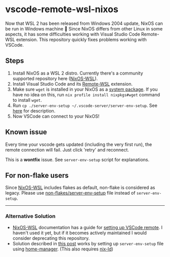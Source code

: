 # vscode-remote-wsl-nixos

Now that WSL 2 has been released from Windows 2004 update, NixOS can be run in Windows machine :tada: Since NixOS differs from other Linux in some aspects, it has some difficulties working with Visual Studio Code Remote-WSL extension. This repository quickly fixes problems working with VSCode.

## Steps

1. Install NixOS as a WSL 2 distro. Currently there's a community supported repository here ([NixOS-WSL](https://github.com/nix-community/NixOS-WSL)).
2. Install Visual Studio Code and its [Remote-WSL](https://marketplace.visualstudio.com/items?itemName=ms-vscode-remote.remote-wsl) extension.
3. Make sure `wget` is installed in your NixOS as a [system package](https://nixos.org/manual/nixos/stable/options#opt-environment.systemPackages). If you have no idea on this, run `nix profile install nixpkgs#wget` command to install `wget`.
4. Run `cp ./server-env-setup ~/.vscode-server/server-env-setup`. See [here](https://code.visualstudio.com/docs/remote/wsl#_advanced-environment-setup-script) for description.
5. Now VSCode can connect to your NixOS!

## Known issue

Every time your vscode gets updated (including the very first run), the remote connection will fail. Just click 'retry' and reconnect.

This is a **wontfix** issue. See `server-env-setup` script for explanations.

## For non-flake users

Since [NixOS-WSL](https://github.com/nix-community/NixOS-WSL) includes flakes as default, non-flake is considered as legacy.
Please use [non-flakes/server-env-setup](non-flakes/server-env-setup) file instead of `server-env-setup`.

---

### Alternative Solution

- [NixOS-WSL](https://github.com/nix-community/NixOS-WSL) documentation has a guide for [setting up VSCode remote](https://nix-community.github.io/NixOS-WSL/how-to/vscode.html). I haven't used it yet, but if it becomes actively maintained I would consider deprecating this repository.
- Solution described in [this post](https://discourse.nixos.org/t/vscode-remote-wsl-extension-works-on-nixos-without-patching-thanks-to-nix-ld/14615) works by setting up `server-env-setup` file using [home-manager](https://github.com/nix-community/home-manager). (This also requires [nix-ld](https://github.com/Mic92/nix-ld))
